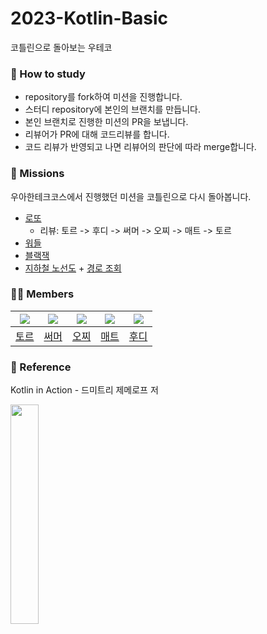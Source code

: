 # 2023-Kotlin-Basic
코틀린으로 돌아보는 우테코

### :pencil: How to study
- repository를 fork하여 미션을 진행합니다.
- 스터디 repository에 본인의 브랜치를 만듭니다.
- 본인 브랜치로 진행한 미션의 PR을 보냅니다.
- 리뷰어가 PR에 대해 코드리뷰를 합니다.
- 코드 리뷰가 반영되고 나면 리뷰어의 판단에 따라 merge합니다.

### :rocket: Missions
우아한테크코스에서 진행했던 미션을 코틀린으로 다시 돌아봅니다.
- [로또](https://github.com/woowacourse/java-lotto)
  - 리뷰: 토르 -> 후디 -> 써머 -> 오찌 -> 매트 -> 토르  
- [워들](https://github.com/woowahan-pjs/kotlin-wordle)
- [블랙잭](https://github.com/woowacourse/java-blackjack)
- [지하철 노선도](https://github.com/woowacourse/atdd-subway-map) + [경로 조회](https://github.com/woowacourse/atdd-subway-path)

### :student: Members
|![](https://github.com/injoon2019.png?size=100)|![](https://github.com/hyewoncc.png?size=100)|![](https://github.com/Ohzzi.png?size=100)|![](https://github.com/hyeonic.png?size=100)|![](https://github.com/devHudi.png?size=100)|
|:-:|:-:|:-:|:-:|:-:|
|[토르](https://github.com/injoon2019)|[써머](https://github.com/hyewoncc)|[오찌](https://github.com/Ohzzi)|[매트](https://github.com/hyeonic)|[후디](https://github.com/devHudi)|

### :book: Reference
Kotlin in Action - 드미트리 제메로프 저

<img src="https://user-images.githubusercontent.com/66253212/210948161-448f8511-7669-4897-9eed-87d1add7d1f9.png" width="30%" height="30%">
